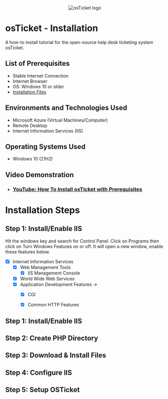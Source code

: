 <p align="center">
<img src="https://i.imgur.com/Clzj7Xs.png" alt="osTicket logo"/>
</p>

<h1>osTicket - Installation</h1>
A how-to install tutorial for the open-source help desk ticketing system osTicket.<br />

<h2>List of Prerequisites</h2>

- Stable Internet Connection
- Internet Browser
- OS: Windows 10 or older
- <a href="https://drive.google.com/drive/u/2/folders/1APMfNyfNzcxZC6EzdaNfdZsUwxWYChf6">Installation Files</a></h3>


<h2>Environments and Technologies Used</h2>

- Microsoft Azure (Virtual Machines/Computer)
- Remote Desktop
- Internet Information Services (IIS)

<h2>Operating Systems Used </h2>

- Windows 10</b> (21H2)
  
<h2>Video Demonstration</h2>

- ### [YouTube: How To Install osTicket with Prerequisites](https://www.youtube.com)
  
<h1>Installation Steps</h1>

<h2>Step 1: Install/Enable IIS</h2>

Hit the windows key and search for Control Panel. Click on Programs then click on Turn Windows Features on or off.
It will open a new window, enable these features below.

- [X] Internet Information Services
  - [X] Web Management Tools
     - [X] IIS Management Console
  - [X]  World Wide Web Services
    - [X]  Application Development Features ->
       - [X] CGI
       - [X] Common HTTP Features


<h2>Step 1: Install/Enable IIS</h2>



<h2>Step 2: Create PHP Directory</h2>



<h2>Step 3: Download & Install Files</h2>



<h2>Step 4: Configure IIS</h2>



<h2>Step 5: Setup OSTicket</h2>

